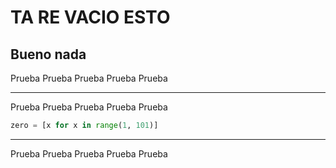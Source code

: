 

# TA RE VACIO ESTO

## Bueno nada

Prueba
Prueba
Prueba
Prueba
Prueba

---

Prueba
Prueba
Prueba
Prueba
Prueba

```py
zero = [x for x in range(1, 101)]
```

---

Prueba
Prueba
Prueba
Prueba
Prueba
